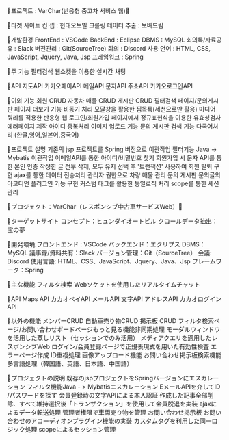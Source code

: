 🛑프로젝트 : VarChar(반응형 중고차 서비스 웹)🛑

💠타겟 사이트
  컨 셉 : 현대오토빌
  크롤링 데이터 추출 : 보배드림

💠개발환경
  FrontEnd : VSCode
  BackEnd : Eclipse
  DBMS : MySQL
  회의록/자료공유 : Slack
  버전관리 : Git(SourceTree)
  회의 : Discord
  사용 언어 : HTML, CSS, JavaScript, Jquery, Java, Jsp
  프레임워크 : Spring

💠주 기능
  필터검색
  웹소켓을 이용한 실시간 채팅
  
💠API
  지도API
  카카오페이API
  메일API
  문자API
  주소API
  카카오로그인API

💠이외 기능
  회원 CRUD
  자동차 매물 CRUD
  게시판 CRUD
  필터검색 페이지/문의게시판 페이지 더보기 기능 비동기 처리
  모달창을 활용한 찜목록(세션으로만 활용)
  미디어 쿼리를 적용한 반응형 웹
  로그인/회원가입 페이지에서 정규표현식을 이용한 유효성검사
  에러페이지 제작
  아이디 중복처리
  이미지 업로드 기능
  문의 게시판 검색 기능
  다국어처리 (한글,영어,일본어,중국어)

💠프로젝트 설명
  기존의 jsp 프로젝트를 Spring 버전으로 이관작업
  필터기능 Java -> Mybatis 이관작업
  이메일API를 통한 아이디/비밀번호 찾기
  회원가입 시 문자 API를 통한 본인 인증
  작성한 글 전부 삭제, 모두 유지 선택 후 '트랜잭션' 사용하여 회원 탈퇴 구현
  ajax를 통한 데이터 전송처리
  관리자 권한으로 차량 매물 관리
  문의 게시판 문의글의 아코디언 플러그인 기능 구현
  커스텀 태그를 활용한 동일로직 처리
  scope를 통한 세션관리
  
  
  
🛑プロジェクト：VarChar（レスポンシブ中古車サービスWeb）🛑

💠ターゲットサイト
  コンセプト：ヒュンダイオートビル
  クロールデータ抽出：宝の夢

💠開発環境
  フロントエンド : VSCode
  バックエンド：エクリプス
  DBMS：MySQL
  議事録/資料共有：Slack
  バージョン管理：Git（SourceTree）
  会議: Discord
  使用言語: HTML、CSS、JavaScript、Jquery、Java、Jsp
  フレームワーク：Spring
  
 💠主な機能
  フィルタ検索
  Webソケットを使用したリアルタイムチャット
  
💠API
  Maps API
  カカオペイAPI
  メールAPI
  文字API
  アドレスAPI
  カカオログインAPI
  
💠以外の機能
  メンバーCRUD
  自動車売り物CRUD
  掲示板 CRUD
  フィルタ検索ページ/お問い合わせボードページもっと見る機能非同期処理
  モーダルウィンドウを活用した蒸しリスト（セッションでのみ活用）
  メディアクエリを適用したレスポンシブWeb
  ログイン/会員登録ページで正規表現式を用いた有効性検査
  エラーページ作成
  ID重複処理
  画像アップロード機能
  お問い合わせ掲示板検索機能
  多言語処理（韓国語、英語、日本語、中国語）

💠プロジェクトの説明
  既存のjspプロジェクトをSpringバージョンにエスカレーション
  フィルタ機能Java - > Mybatisエスカレーション
  EメールAPIを介してID /パスワードを探す
  会員登録時の文字APIによる本人認証
  作成した記事全部削除、すべて維持選択後「トランザクション」を使用して会員脱退を実装
  ajaxによるデータ転送処理
  管理者権限で車両売り物を管理
  お問い合わせ掲示板 お問い合わせのアコーディオンプラグイン機能の実装
  カスタムタグを利用した同一ロジック処理
  scopeによるセッション管理
